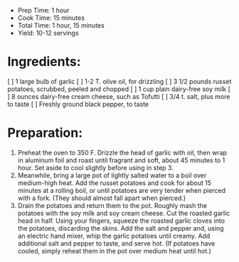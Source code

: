 - Prep Time: 1 hour
- Cook Time: 15 minutes
- Total Time: 1 hour, 15 minutes
- Yield: 10-12 servings

# Ingredients:
[ ] 1 large bulb of garlic
[ ] 1-2 T. olive oil, for drizzling
[ ] 3 1/2 pounds russet potatoes, scrubbed, peeled and chopped
[ ] 1 cup plain dairy-free soy milk
[ ] 8 ounces dairy-free cream cheese, such as Tofutti
[ ] 3/4 t. salt, plus more to taste
[ ] Freshly ground black pepper, to taste

# Preparation:
1. Preheat the oven to 350 F. Drizzle the head of garlic with oil, then wrap in aluminum foil and roast until fragrant and soft, about 45 minutes to 1 hour. Set aside to cool slightly before using in step 3.
2. Meanwhile, bring a large pot of lightly salted water to a boil over medium-high heat. Add the russet potatoes and cook for about 15 minutes at a rolling boil, or until potatoes are very tender when pierced with a fork. (They should almost fall apart when pierced.)
3. Drain the potatoes and return them to the pot. Roughly mash the potatoes with the soy milk and soy cream cheese. Cut the roasted garlic head in half. Using your fingers, squeeze the roasted garlic cloves into the potatoes, discarding the skins. Add the salt and pepper and, using an electric hand mixer, whip the garlic potatoes until creamy. Add additional salt and pepper to taste, and serve hot. (If potatoes have cooled, simply reheat them in the pot over medium heat until hot.)
